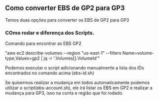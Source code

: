 ## Como converter EBS de GP2 para GP3

Temos duas opções para converter os EBS de GP2 para GP3

### COmo rodar e diferença dos Scripts.

Comando para encontrar as EBS GP2

"aws ec2 describe-volumes --region "us-east-1" --filters Name=volume-type,Values=gp2 | jq -r '.Volumes[].VolumeId'"

Podemos executar o script adicionando manualmente a lista dos IDs encontrados no comando acima (ebs-id.sh)

Se quisermos realizar a mudança em todos automaticamente podemos utilizar o script(ebs-account.sh), ele irá listar os EBS em GP2 e realizar a mudança para GP3, isso na conta e região que foi rodado.
